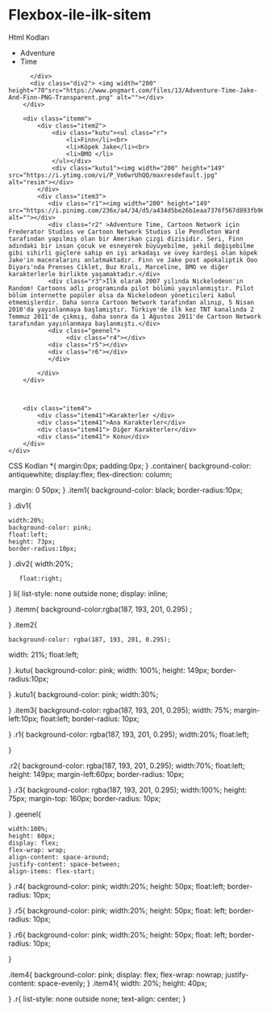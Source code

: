 # Flexbox-ile-ilk-sitem
Html Kodları
<!DOCTYPE html>
<html lang="en">

<head>
    <meta charset="UTF-8">
    <meta http-equiv="X-UA-Compatible" content="IE=edge">
    <meta name="viewport" content="width=device-width, initial-scale=1.0">
    <title>Adventure Time</title>
    <link rel="stylesheet" href="adventuretime.css">
    <!--Css ile Html İletişim-->
</head>

<body>
    <div class="container">
        <div class="item1">
          <div class="div1">
              <ul class="li">
                  <li>Adventure</li>
                  <li>Time</li>
              </ul>

          </div>
          <div class="div2"> <img width="200" height="70"src="https://www.pngmart.com/files/13/Adventure-Time-Jake-And-Finn-PNG-Transparent.png" alt=""></div>
        </div>

        <div class="itemm">
            <div class="item2">
                <div class="kutu"><ul class="r">
                    <li>Finn</li><br>
                    <li>Köpek Jake</li><br>
                    <li>BMO </li>
                </ul></div>
                <div class="kutu1"><img width="200" height="149" src="https://i.ytimg.com/vi/P_Vo6wrUhQQ/maxresdefault.jpg" alt="resim"></div>
            </div>
            <div class="item3">
               <div class="r1"><img width="200" height="149" src="https://i.pinimg.com/236x/a4/34/d5/a434d5be26b1eaa7376f567d893fb969.jpg" alt=""></div>
               <div class="r2" >Adventure Time, Cartoon Network için Frederator Studios ve Cartoon Network Studios ile Pendleton Ward tarafından yapılmış olan bir Amerikan çizgi dizisidir. Seri, Finn adındaki bir insan çocuk ve esneyerek büyüyebilme, şekil değişebilme gibi sihirli güçlere sahip en iyi arkadaşı ve üvey kardeşi olan köpek Jake'in maceralarını anlatmaktadır. Finn ve Jake post apokaliptik Ooo Diyarı'nda Prenses Ciklet, Buz Kralı, Marceline, BMO ve diğer karakterlerle birlikte yaşamaktadır.</div>
               <div class="r3">İlk olarak 2007 yılında Nickelodeon'ın Random! Cartoons adlı programında pilot bölümü yayınlanmıştır. Pilot bölüm internette popüler olsa da Nickelodeon yöneticileri kabul etmemişlerdir. Daha sonra Cartoon Network tarafından alınıp, 5 Nisan 2010'da yayınlanmaya başlamıştır. Türkiye'de ilk kez TNT kanalında 2 Temmuz 2011'de çıkmış, daha sonra da 1 Ağustos 2011'de Cartoon Network tarafından yayınlanmaya başlanmıştı.</div>
               <div class="geenel">
                    <div class="r4"></div>
               <div class="r5"></div>
               <div class="r6"></div>
               </div>
              
            </div>
        </div>



        <div class="item4">
            <div class="item41">Karakterler </div>
            <div class="item41">Ana Karakterler</div>
            <div class="item41"> Diğer Karakterler</div>
            <div class="item41"> Konu</div>
        </div>
    </div>

</body>

</html>
CSS Kodları
*{
margin:0px;
padding:0px;
}
.container{
    background-color: antiquewhite;
    display:flex;
    flex-direction: column;
    
    
   margin: 0 50px;
}
.item1{
    background-color: black;
    border-radius:10px;

}
.div1{
    
    width:20%;
    background-color: pink;
    float:left;
    height: 73px;
    border-radius:10px;

}
.div2{
       width:20%;
      
       float:right;
        
    
    
}
li{
    list-style: none outside none;
    display: inline;
    
}
.itemm{
    background-color:rgba(187, 193, 201, 0.295) ;

}
.item2{
   
    background-color: rgba(187, 193, 201, 0.295);
   width: 21%;
    float:left; 
 
    
  
   

    
}
.kutu{
 background-color: pink;
 width: 100%;
 height: 149px;
   border-radius:10px;

}
.kutu1{
    background-color: pink;
    width:30%;
   
}
.item3{
    background-color: rgba(187, 193, 201, 0.295);
  width: 75%;
  margin-left:10px;
   float:left;
   border-radius: 10px;
   
    
}
.r1{
    background-color: rgba(187, 193, 201, 0.295);
    width:20%;
    float:left;


}

.r2{
    background-color: rgba(187, 193, 201, 0.295);
    width:70%;
    float:left;
    height: 149px;
    margin-left:60px;
    border-radius: 10px;
    
}
.r3{
    background-color: rgba(187, 193, 201, 0.295);
    width:100%;
   height: 75px;
   margin-top: 160px;
   border-radius: 10px;
    
}
.geenel{
    
    width:100%;
    height: 60px;
    display: flex;
    flex-wrap: wrap;
    align-content: space-around;
    justify-content: space-between;
    align-items: flex-start;
}
.r4{
    background-color: pink;
    width:20%;
    height: 50px; 
    float:left;
    border-radius: 10px;
    
}
.r5{
    background-color: pink;
    width:20%;
    height: 50px;
    float: left;
    border-radius: 10px;
    
    
}
.r6{
    background-color: pink;
    width:20%;
    height: 50px;
    float: left;
    border-radius: 10px;
    
    
}

.item4{
    background-color: pink;
    display: flex;
    flex-wrap: nowrap;
    justify-content: space-evenly;
}
.item41{
 width: 20%;
 height: 40px;
 
}
.r{
    list-style: none outside none;
    text-align: center;
}

